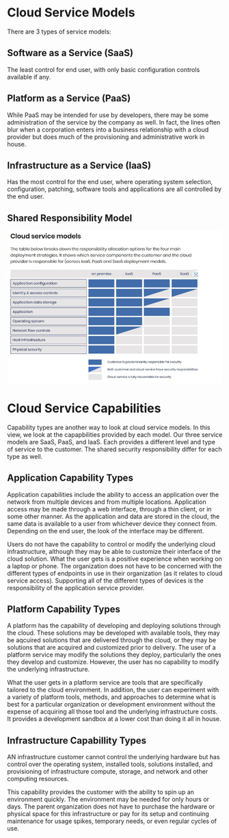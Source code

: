 # Cloud Service Models

There are 3 types of service models:

## Software as a Service (SaaS)

The least control for end user, with only basic configuration controls available if any.

## Platform as a Service (PaaS)

While PaaS may be intended for use by developers, there may be some administration of the service by the company as well. In fact, the lines often blur when a corporation enters into a business relationship with a cloud provider but does much of the provisioning and administrative work in house. 

## Infrastructure as a Service (IaaS)

Has the most control for the end user, where operating system selection, configuration, patching, software tools and applications are all controlled by the end user. 

## Shared Responsibility Model

![Shared Service Model](Pictures/SharedServiceModel.jpg)

# Cloud Service Capabilities

Capability types are another way to look at cloud service models. In this view, we look at the capapbilities provided by each model. Our three service models are SaaS, PaaS, and IaaS. Each provides a different level and type of service to the customer. The shared security responsibility differ for each type as well. 

## Application Capability Types

Application capabilities include the ability to access an application over the network from multiple devices and from multiple locations. Application access may be made through a web interface, through a thin client, or in some other manner. As the application and data are stored in the cloud, the same data is available to a user from whichever device they connect from. Depending on the end user, the look of the interface may be different. 

Users do not have the capability to control or modify the underlying cloud infrastructure, although they may be able to customize their interface of the cloud solution. What the user gets is a positive experience when working on a laptop or phone. The organization does not have to be concerned with the different types of endpoints in use in their organization (as it relates to cloud service access). Supporting all of the different types of devices is the responsibility of the application service provider. 

## Platform Capability Types

A platform has the capability of developing and deploying solutions through the cloud. These solutions may be developed with available tools, they may be aqcuired solutions that are delivered through the cloud, or they may be solutions that are acquired and customized prior to delivery. The user of a platform service may modify the solutions they deploy, particularly the ones they develop and customize. However, the user has no capability to modify the underlying infrastructure. 

What the user gets in a platform service are tools that are specifically tailored to the cloud environment. In addition, the user can experiment with a variety of platform tools, methods, and approaches to determine what is best for a  particular organization or development environment without the expense of acquiring all those tool and the underlying infrastructure costs. It provides a development sandbox at a lower cost than doing it all in house. 

## Infrastructure Capabillity Types

AN infrastructure customer cannot control the underlying hardware but has control over the operating system, installed tools, solutions installed, and provisioning of infrastructure compute, storage, and network and other computing resources. 

This capability provides the customer with the ability to spin up an environment quickly. The environment may be needed for only hours or days. The parent organization does not have to purchase the hardware or physical space for this infrastructure or pay for its setup and continuing maintenance for usage spikes, temporary needs, or even regular cycles of use. 